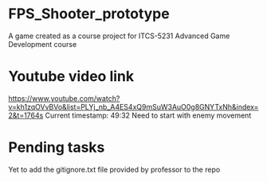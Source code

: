 # FPS_Shooter_prototype
A game created as a course project for ITCS-5231 Advanced Game Development course

# Youtube video link
https://www.youtube.com/watch?v=kh1zqOVvBVo&list=PLYj_nb_A4ES4xQ9mSuW3AuO0g8GNYTxNh&index=2&t=1764s
Current timestamp: 49:32 Need to start with enemy movement

# Pending tasks
Yet to add the gitignore.txt file provided by professor to the repo

